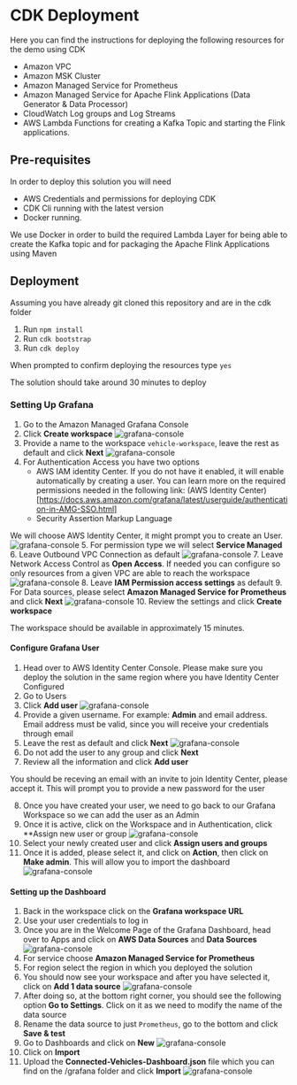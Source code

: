 # CDK Deployment

Here you can find the instructions for deploying the following resources for the demo using CDK

- Amazon VPC
- Amazon MSK Cluster
- Amazon Managed Service for Prometheus
- Amazon Managed Service for Apache Flink Applications (Data Generator & Data Processor)
- CloudWatch Log groups and Log Streams
- AWS Lambda Functions for creating a Kafka Topic and starting the Flink applications.

## Pre-requisites

In order to deploy this solution you will need
- AWS Credentials and permissions for deploying CDK
- CDK Cli running with the latest version
- Docker running.

We use Docker in order to build the required Lambda Layer for being able to create the Kafka topic and for packaging the Apache Flink Applications using Maven

## Deployment

Assuming you have already git cloned this repository and are in the cdk folder

1. Run ```npm install```
2. Run ```cdk bootstrap```
3. Run ```cdk deploy```

When prompted to confirm deploying the resources type ```yes```

The solution should take around 30 minutes to deploy

### Setting Up Grafana

1. Go to the Amazon Managed Grafana Console
2. Click **Create workspace**
   ![grafana-console](../images/grafana-setup/grafana-console.png)
3. Provide a name to the workspace ```vehicle-workspace```, leave the rest as default and click **Next**
   ![grafana-console](../images/grafana-setup/create-workspace-1.png)
4. For Authentication Access you have two options
   * AWS IAM identity Center. If you do not have it enabled, it will enable automatically by creating a user. You can learn more on the required permissions needed in the following link: (AWS Identity Center)[https://docs.aws.amazon.com/grafana/latest/userguide/authentication-in-AMG-SSO.html]
   * Security Assertion Markup Language

We will choose AWS Identity Center, it might prompt you to create an User.
![grafana-console](../images/grafana-setup/create-workspace-2.png)
5. For permission type we will select **Service Managed**
6. Leave Outbound VPC Connection as default
   ![grafana-console](../images/grafana-setup/create-workspace-3.png)
7. Leave Network Access Control as **Open Access**. If needed you can configure so only resources from a given VPC are able to reach the workspace
   ![grafana-console](../images/grafana-setup/create-workspace-4.png)
8. Leave **IAM Permission access settings** as default
9. For Data sources, please select **Amazon Managed Service for Prometheus** and click **Next**
   ![grafana-console](../images/grafana-setup/create-workspace-5.png)
10. Review the settings and click **Create workspace**

The workspace should be available in approximately 15 minutes.

#### Configure Grafana User

1. Head over to AWS Identity Center Console. Please make sure you deploy the solution in the same region where you have Identity Center Configured
2. Go to Users
3. Click **Add user**
   ![grafana-console](../images/grafana-setup/identity-center-1.png)
4. Provide a given username. For example: **Admin** and email address. Email address must be valid, since you will receive your credentials through email
5. Leave the rest as default and click **Next**
   ![grafana-console](../images/grafana-setup/identity-center-2.png)
6. Do not add the user to any group and click **Next**
7. Review all the information and click **Add user**

You should be receving an email with an invite to join Identity Center, please accept it. This will prompt you to provide a new password for the user

8. Once you have created your user, we need to go back to our Grafana Workspace so we can add the user as an Admin
9. Once it is active, click on the Workspace and in Authentication, click **Assign new user or group
   ![grafana-console](../images/grafana-setup/grafana-auth.png)
10. Select your newly created user and click **Assign users and groups**
11. Once it is added, please select it, and click on **Action**, then click on **Make admin**. This will allow you to import the dashboard
    ![grafana-console](../images/grafana-setup/grafana-auth-2.png)

#### Setting up the Dashboard

1. Back in the workspace click on the **Grafana workspace URL**
2. Use your user credentials to log in
3. Once you are in the Welcome Page of the Grafana Dashboard, head over to Apps and click on **AWS Data Sources** and **Data Sources**
   ![grafana-console](../images/grafana-setup/grafana-ui.png)
4. For service choose **Amazon Managed Service for Prometheus**
5. For region select the region in which you deployed the solution
6. You should now see your workspace and after you have selected it, click on **Add 1 data source**
   ![grafana-console](../images/grafana-setup/grafana-ui-2.png)
7. After doing so, at the bottom right corner, you should see the following option **Go to Settings**. Click on it as we need to modify the name of the data source
8. Rename the data source to just ```Prometheus```, go to the bottom and click **Save & test**
9. Go to Dashboards and click on **New**
   ![grafana-console](../images/grafana-setup/grafana-ui-3.png)
10. Click on **Import**
11. Upload the **Connected-Vehicles-Dashboard.json** file which you can find on the /grafana folder and click **Import**
    ![grafana-console](../images/grafana-setup/grafana-ui-4.png)
